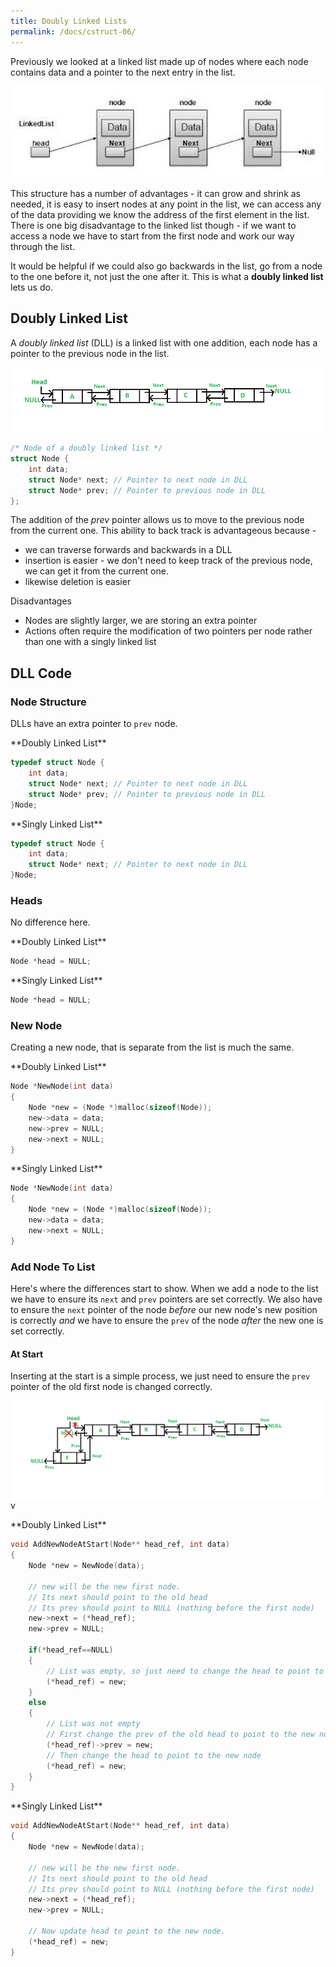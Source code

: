```yaml
---
title: Doubly Linked Lists
permalink: /docs/cstruct-06/
---
```


Previously we looked at a linked list made up of nodes where each node contains data and a pointer to the next entry in the list.

![A Linked List](/assets/img/topic4/linklist.jpg "A Linked List")  

This structure has a number of advantages - it can grow and shrink as needed, it is easy to insert nodes at any point in the list, we can access any of the data providing we know the address of the first element in the list. There is one big disadvantage to the linked list though - if we want to access a node we have to start from the first node and work our way through the list.

It would be helpful if we could also go backwards in the list, go from a node to the one before it, not just the one after it. This is what a **doubly linked list** lets us do.

## Doubly Linked List

A *doubly linked list* (DLL) is a linked list with one addition, each node has a pointer to the previous node in the list.

![A Doubly Linked List](/assets/img/topic4/DLL1.png "A Doubly Linked List")  

```c
/* Node of a doubly linked list */
struct Node { 
    int data; 
    struct Node* next; // Pointer to next node in DLL 
    struct Node* prev; // Pointer to previous node in DLL 
};
```

The addition of the *prev* pointer allows us to move to the previous node from the current one. This ability to back track is advantageous because - 
* we can traverse forwards and backwards in a DLL
* insertion is easier - we don't need to keep track of the previous node, we can get it from the current one.
* likewise deletion is easier

Disadvantages
* Nodes are slightly larger, we are storing an extra pointer
* Actions often require the modification of two pointers per node rather than one with a singly linked list

## DLL Code

### Node Structure

DLLs have an extra pointer to `prev` node.  

<div class="row">
<div class="col-md-6"  markdown="1">
**Doubly Linked List**

```c
typedef struct Node { 
    int data; 
    struct Node* next; // Pointer to next node in DLL 
    struct Node* prev; // Pointer to previous node in DLL 
}Node;
```
</div>
<div class="col-md-6"  markdown="1">
**Singly Linked List**

```c
typedef struct Node { 
    int data; 
    struct Node* next; // Pointer to next node in DLL     
}Node;
```
</div>
</div>

### Heads

No difference here.  

<div class="row">
<div class="col-md-6"  markdown="1">
**Doubly Linked List**

```c
Node *head = NULL;
```

</div>
<div class="col-md-6"  markdown="1">
**Singly Linked List**

```c
Node *head = NULL;
```

</div>
</div>

### New Node

Creating a new node, that is separate from the list is much the same.  

<div class="row">
<div class="col-md-6"  markdown="1">
**Doubly Linked List**

```c
Node *NewNode(int data)
{
    Node *new = (Node *)malloc(sizeof(Node));
    new->data = data;
    new->prev = NULL;
    new->next = NULL;
}
```

</div>
<div class="col-md-6"  markdown="1">
**Singly Linked List**

```c
Node *NewNode(int data)
{
    Node *new = (Node *)malloc(sizeof(Node));
    new->data = data;
    new->next = NULL;
}
```

</div>
</div>

### Add Node To List
Here's where the differences start to show. When we add a node to the list we have to ensure its `next` and `prev` pointers are set correctly. We also have to ensure the `next` pointer of the node *before* our new node's new position is correctly *and* we have to ensure the `prev` of the node *after* the new one is set correctly.

#### At Start

Inserting at the start is a simple process, we just need to ensure the `prev` pointer of the old first node is changed correctly.  

![Insert at start of DLL](/assets/img/topic4/DLL_add_front1.png "Insert at start of DLL")  v

<div class="row">
<div class="col-md-6"  markdown="1">
**Doubly Linked List**

```c
void AddNewNodeAtStart(Node** head_ref, int data)
{
    Node *new = NewNode(data);

    // new will be the new first node. 
    // Its next should point to the old head
    // Its prev should point to NULL (nothing before the first node)
    new->next = (*head_ref);
    new->prev = NULL;

    if(*head_ref==NULL)
    { 
        // List was empty, so just need to change the head to point to the new node.
        (*head_ref) = new;        
    }
    else
    {
        // List was not empty
        // First change the prev of the old head to point to the new node
        (*head_ref)->prev = new;
        // Then change the head to point to the new node
        (*head_ref) = new;        
    }
}
```
</div>
<div class="col-md-6"  markdown="1">
**Singly Linked List**

```c
void AddNewNodeAtStart(Node** head_ref, int data)
{
    Node *new = NewNode(data);

    // new will be the new first node. 
    // Its next should point to the old head
    // Its prev should point to NULL (nothing before the first node)
    new->next = (*head_ref);
    new->prev = NULL;

    // Now update head to point to the new node.
    (*head_ref) = new;            
}
```
</div>
</div>